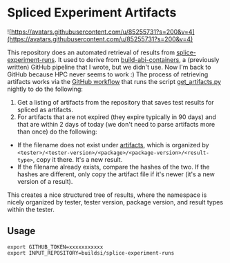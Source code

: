 # Spliced Experiment Artifacts

![https://avatars.githubusercontent.com/u/85255731?s=200&v=4](https://avatars.githubusercontent.com/u/85255731?s=200&v=4)

This repository does an automated retrieval of results from [splice-experiment-runs](https://github.com/buildsi/splice-experiment-runs). It used to derive from [build-abi-containers](https://github.com/builsi/build-abi-containers), a (previously written) GitHub pipeline that I wrote, but we didn't use.
Now I'm back to GitHub because HPC never seems to work :) The process of retrieving artifacts works via the [GitHub workflow](.github/workflows/artifacts.yml) that runs the script [get_artifacts.py](get_artifacts.py) nightly to do the following:

1. Get a listing of artifacts from the repository that saves test results for spliced as artifacts.
2. For artifacts that are not expired (they expire typically in 90 days) and that are within 2 days of today (we don't need to parse artifacts more than once) do the following:
 - If the filename does not exist under [artifacts](artifacts), which is organized by `<tester>/<tester-version>/<package>/<package-version>/<result-type>`, copy it there. It's a new result.
 - If the filename already exists, compare the hashes of the two. If the hashes are different, only copy the artifact file if it's newer (it's a new version of a result).

This creates a nice structured tree of results, where the namespace is nicely organized
by tester, tester version, package version, and result types within the tester.

## Usage

```
export GITHUB_TOKEN=xxxxxxxxxxx
export INPUT_REPOSITORY=buildsi/splice-experiment-runs
```
